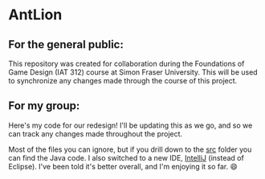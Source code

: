 # AntLion
## For the general public:
This repository was created for collaboration during the Foundations of Game Design (IAT 312) course at Simon Fraser University. This will be used to synchronize any changes made through the course of this project.

## For my group:
Here's my code for our redesign! I'll be updating this as we go, and so we can track any changes made throughout the project. 

Most of the files you can ignore, but if you drill down to the [src](src) folder you can find the Java code. I also switched to a new IDE, [IntelliJ](https://www.jetbrains.com/idea/) \(instead of Eclipse\). I've been told it's better overall, and I'm enjoying it so far. :smile: